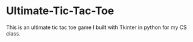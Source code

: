 # Ultimate-Tic-Tac-Toe
This is an ultimate tic tac toe game I built with Tkinter in python for my CS class.
